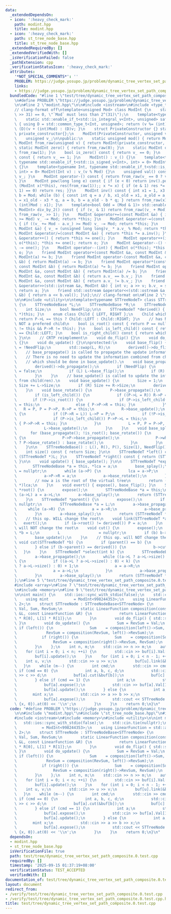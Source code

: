 ```yaml
---
data:
  _extendedDependsOn:
  - icon: ':heavy_check_mark:'
    path: modint.hpp
    title: modint.hpp
  - icon: ':heavy_check_mark:'
    path: st_tree_node_base.hpp
    title: st_tree_node_base.hpp
  _extendedRequiredBy: []
  _extendedVerifiedWith: []
  _isVerificationFailed: false
  _pathExtension: cpp
  _verificationStatusIcon: ':heavy_check_mark:'
  attributes:
    '*NOT_SPECIAL_COMMENTS*': ''
    PROBLEM: https://judge.yosupo.jp/problem/dynamic_tree_vertex_set_path_composite
    links:
    - https://judge.yosupo.jp/problem/dynamic_tree_vertex_set_path_composite
  bundledCode: "#line 1 \"test/tree/dynamic_tree_vertex_set_path_composite.0.test.cpp\"\
    \n#define PROBLEM \"https://judge.yosupo.jp/problem/dynamic_tree_vertex_set_path_composite\"\
    \n\n#line 2 \"modint.hpp\"\n\n#include <iostream>\n#include <type_traits>\n\n\
    // clang-format off\ntemplate<unsigned Mod> class ModInt {\n    static_assert((Mod\
    \ >> 31) == 0, \"`Mod` must less than 2^(31)\");\n    template<typename Int>\n\
    \    static std::enable_if_t<std::is_integral_v<Int>, unsigned> safe_mod(Int v)\
    \ { using D = std::common_type_t<Int, unsigned>; return (v %= (int)Mod) < 0 ?\
    \ (D)(v + (int)Mod) : (D)v; }\n    struct PrivateConstructor {} static inline\
    \ private_constructor{};\n    ModInt(PrivateConstructor, unsigned v) : v_(v) {}\n\
    \    unsigned v_;\n\npublic:\n    static unsigned mod() { return Mod; }\n    static\
    \ ModInt from_raw(unsigned v) { return ModInt(private_constructor, v); }\n   \
    \ static ModInt zero() { return from_raw(0); }\n    static ModInt one() { return\
    \ from_raw(1); }\n    bool is_zero() const { return v_ == 0; }\n    bool is_one()\
    \ const { return v_ == 1; }\n    ModInt() : v_() {}\n    template<typename Int,\
    \ typename std::enable_if_t<std::is_signed_v<Int>, int> = 0> ModInt(Int v) : v_(safe_mod(v))\
    \ {}\n    template<typename Int, typename std::enable_if_t<std::is_unsigned_v<Int>,\
    \ int> = 0> ModInt(Int v) : v_(v % Mod) {}\n    unsigned val() const { return\
    \ v_; }\n    ModInt operator-() const { return from_raw(v_ == 0 ? v_ : Mod - v_);\
    \ }\n    ModInt pow(long long e) const { if (e < 0) return inv().pow(-e); for\
    \ (ModInt x(*this), res(from_raw(1));; x *= x) { if (e & 1) res *= x; if ((e >>=\
    \ 1) == 0) return res; }}\n    ModInt inv() const { int x1 = 1, x3 = 0, a = val(),\
    \ b = Mod; while (b) { const int q = a / b, x1_old = x1, a_old = a; x1 = x3, x3\
    \ = x1_old - x3 * q, a = b, b = a_old - b * q; } return from_raw(x1 < 0 ? x1 +\
    \ (int)Mod : x1); }\n    template<bool Odd = (Mod & 1)> std::enable_if_t<Odd,\
    \ ModInt> div_by_2() const { if (v_ & 1) return from_raw((v_ + Mod) >> 1); return\
    \ from_raw(v_ >> 1); }\n    ModInt &operator+=(const ModInt &a) { if ((v_ += a.v_)\
    \ >= Mod) v_ -= Mod; return *this; }\n    ModInt &operator-=(const ModInt &a)\
    \ { if ((v_ += Mod - a.v_) >= Mod) v_ -= Mod; return *this; }\n    ModInt &operator*=(const\
    \ ModInt &a) { v_ = (unsigned long long)v_ * a.v_ % Mod; return *this; }\n   \
    \ ModInt &operator/=(const ModInt &a) { return *this *= a.inv(); }\n    ModInt\
    \ &operator++() { return *this += one(); }\n    ModInt operator++(int) { ModInt\
    \ o(*this); *this += one(); return o; }\n    ModInt &operator--() { return *this\
    \ -= one(); }\n    ModInt operator--(int) { ModInt o(*this); *this -= one(); return\
    \ o; }\n    friend ModInt operator+(const ModInt &a, const ModInt &b) { return\
    \ ModInt(a) += b; }\n    friend ModInt operator-(const ModInt &a, const ModInt\
    \ &b) { return ModInt(a) -= b; }\n    friend ModInt operator*(const ModInt &a,\
    \ const ModInt &b) { return ModInt(a) *= b; }\n    friend ModInt operator/(const\
    \ ModInt &a, const ModInt &b) { return ModInt(a) /= b; }\n    friend bool operator==(const\
    \ ModInt &a, const ModInt &b) { return a.v_ == b.v_; }\n    friend bool operator!=(const\
    \ ModInt &a, const ModInt &b) { return a.v_ != b.v_; }\n    friend std::istream\
    \ &operator>>(std::istream &a, ModInt &b) { int v; a >> v; b.v_ = safe_mod(v);\
    \ return a; }\n    friend std::ostream &operator<<(std::ostream &a, const ModInt\
    \ &b) { return a << b.val(); }\n};\n// clang-format on\n#line 2 \"st_tree_node_base.hpp\"\
    \n\n#include <utility>\n\ntemplate<typename STTreeNodeT> class STTreeNodeBase\
    \ {\n    STTreeNodeBase *L;\n    STTreeNodeBase *R;\n    STTreeNodeBase *P;\n\
    \    int Size;\n    bool NeedFlip;\n\n    STTreeNodeT *derived() { return (STTreeNodeT\
    \ *)this; }\n    enum class Child { LEFT, RIGHT };\n    Child which() const {\
    \ return P->L == this ? Child::LEFT : Child::RIGHT; }\n    // has NO parent OR\
    \ NOT a prefered child\n    bool is_root() const { return P == nullptr || (P->L\
    \ != this && P->R != this); }\n    bool is_left_child() const { return which()\
    \ == Child::LEFT; }\n    bool is_right_child() const { return which() == Child::RIGHT;\
    \ }\n\n    // CRTP reimplement\n    void do_flip() {}\n    void do_propagate()\
    \ {}\n    void do_update() {}\n\nprotected:\n    void base_flip() {\n        NeedFlip\
    \ = !NeedFlip;\n        std::swap(L, R);\n        derived()->do_flip();\n    }\n\
    \    // base_propagate() is called to propagate the update information to child(ren).\n\
    \    // There is no need to update the information combined from child(ren)\n\
    \    // which should be done in base_update().\n    void base_propagate() {\n\
    \        derived()->do_propagate();\n        if (NeedFlip) {\n            NeedFlip\
    \ = false;\n            if (L) L->base_flip();\n            if (R) R->base_flip();\n\
    \        }\n    }\n    // base_update() is called to update the information combined\
    \ from child(ren).\n    void base_update() {\n        Size = 1;\n        if (L)\
    \ Size += L->Size;\n        if (R) Size += R->Size;\n        derived()->do_update();\n\
    \    }\n    void base_rotate() {\n        P->base_propagate();\n        base_propagate();\n\
    \        if (is_left_child()) {\n            if ((P->L = R)) R->P = P;\n     \
    \       if (!P->is_root()) {\n                if (P->is_left_child()) P->P->L\
    \ = this;\n                else { P->P->R = this; }\n            }\n         \
    \   R = P, P = P->P, R->P = this;\n            R->base_update();\n        } else\
    \ {\n            if ((P->R = L)) L->P = P;\n            if (!P->is_root()) {\n\
    \                if (P->is_left_child()) P->P->L = this;\n                else\
    \ { P->P->R = this; }\n            }\n            L = P, P = P->P, L->P = this;\n\
    \            L->base_update();\n        }\n    }\n    void base_splay() {\n  \
    \      for (base_propagate(); !is_root(); base_rotate()) {\n            if (!P->is_root())\
    \ {\n                P->P->base_propagate();\n                P->which() == which()\
    \ ? P->base_rotate() : base_rotate();\n            }\n        }\n        base_update();\n\
    \    }\n\n    STTreeNodeBase() : L(), R(), P(), Size(1), NeedFlip() {}\n\npublic:\n\
    \    int size() const { return Size; }\n\n    STTreeNodeT *left() const { return\
    \ (STTreeNodeT *)L; }\n    STTreeNodeT *right() const { return (STTreeNodeT *)R;\
    \ }\n\n    void update() { base_update(); }\n\n    STTreeNodeT *expose() {\n \
    \       STTreeNodeBase *a = this, *lca = a;\n        base_splay();\n        a->R\
    \ = nullptr;\n        while (a->P) {\n            lca = a->P;\n            lca->base_splay();\n\
    \            a->P->R = a;\n            a->base_rotate();\n        }\n        a->base_update();\n\
    \        // now a is the root of the virtual tree\n        return (STTreeNodeT\
    \ *)lca;\n    }\n    void evert() { expose(), base_flip(); }\n    STTreeNodeT\
    \ *root() {\n        expose();\n        STTreeNodeBase *a = this;\n        while\
    \ (a->L) a = a->L;\n        a->base_splay();\n        return (STTreeNodeT *)a;\n\
    \    }\n    STTreeNodeT *parent() {\n        expose();\n        if (!L) return\
    \ nullptr;\n        STTreeNodeBase *a = L;\n        a->base_propagate();\n   \
    \     while (a->R) {\n            a = a->R;\n            a->base_propagate();\n\
    \        }\n        a->base_splay();\n        return (STTreeNodeT *)a;\n    }\n\
    \    // this op. WILL change the root\n    void link(STTreeNodeT *a) {\n     \
    \   evert();\n        if (a->root() != derived()) P = a;\n    }\n    // this op.\
    \ will NOT change the root\n    void cut() {\n        expose();\n        STTreeNodeBase\
    \ *b = L;\n        L                 = nullptr;\n        if (b) b->P = nullptr;\n\
    \        base_update();\n    }\n    // this op. will NOT change the root\n   \
    \ void cut(STTreeNodeT *b) {\n        if (parent() == b) {\n            cut();\n\
    \        } else if (b->parent() == derived()) {\n            b->cut();\n     \
    \   }\n    }\n    STTreeNodeT *select(int k) {\n        STTreeNodeBase *a = this;\n\
    \        a->base_propagate();\n        while ((a->L ? a->L->size() : 0) != k)\
    \ {\n            if ((a->L ? a->L->size() : 0) < k) {\n                k -= (a->L\
    \ ? a->L->size() : 0) + 1;\n                a = a->R;\n            } else {\n\
    \                a = a->L;\n            }\n            a->base_propagate();\n\
    \        }\n        a->base_splay();\n        return (STTreeNodeT *)a;\n    }\n\
    };\n#line 5 \"test/tree/dynamic_tree_vertex_set_path_composite.0.test.cpp\"\n\
    #include <array>\n#line 7 \"test/tree/dynamic_tree_vertex_set_path_composite.0.test.cpp\"\
    \n#include <memory>\n#line 9 \"test/tree/dynamic_tree_vertex_set_path_composite.0.test.cpp\"\
    \n\nint main() {\n    std::ios::sync_with_stdio(false);\n    std::cin.tie(nullptr);\n\
    \    using mint           = ModInt<998244353>;\n    using LinearFunction = std::array<mint,\
    \ 2>;\n    struct STTreeNode : STTreeNodeBase<STTreeNode> {\n        LinearFunction\
    \ Val, Sum, RevSum;\n        static LinearFunction composition(const LinearFunction\
    \ &L, const LinearFunction &R) {\n            return LinearFunction{L[0] + L[1]\
    \ * R[0], L[1] * R[1]};\n        }\n        void do_flip() { std::swap(Sum, RevSum);\
    \ }\n        void do_update() {\n            Sum = RevSum = Val;\n           \
    \ if (left()) {\n                Sum    = composition(left()->Sum, Sum);\n   \
    \             RevSum = composition(RevSum, left()->RevSum);\n            }\n \
    \           if (right()) {\n                Sum    = composition(Sum, right()->Sum);\n\
    \                RevSum = composition(right()->RevSum, RevSum);\n            }\n\
    \        }\n    };\n    int n, m;\n    std::cin >> n >> m;\n    auto buf = std::make_unique<STTreeNode[]>(n);\n\
    \    for (int i = 0; i < n; ++i) {\n        std::cin >> buf[i].Val[1] >> buf[i].Val[0];\n\
    \        buf[i].update();\n    }\n    for (int i = 0; i < n - 1; ++i) {\n    \
    \    int u, v;\n        std::cin >> u >> v;\n        buf[u].link(&buf[v]);\n \
    \   }\n    while (m--) {\n        int cmd;\n        std::cin >> cmd;\n       \
    \ if (cmd == 0) {\n            int a, b, c, d;\n            std::cin >> a >> b\
    \ >> c >> d;\n            buf[a].cut(&buf[b]);\n            buf[c].link(&buf[d]);\n\
    \        } else if (cmd == 1) {\n            int a;\n            std::cin >> a;\n\
    \            buf[a].expose();\n            std::cin >> buf[a].Val[1] >> buf[a].Val[0];\n\
    \            buf[a].update();\n        } else {\n            int a, b;\n     \
    \       mint x;\n            std::cin >> a >> b >> x;\n            buf[b].evert();\n\
    \            buf[a].expose();\n            std::cout << STTreeNode::composition(buf[a].Sum,\
    \ {x, 0}).at(0) << '\\n';\n        }\n    }\n    return 0;\n}\n"
  code: "#define PROBLEM \"https://judge.yosupo.jp/problem/dynamic_tree_vertex_set_path_composite\"\
    \n\n#include \"modint.hpp\"\n#include \"st_tree_node_base.hpp\"\n#include <array>\n\
    #include <iostream>\n#include <memory>\n#include <utility>\n\nint main() {\n \
    \   std::ios::sync_with_stdio(false);\n    std::cin.tie(nullptr);\n    using mint\
    \           = ModInt<998244353>;\n    using LinearFunction = std::array<mint,\
    \ 2>;\n    struct STTreeNode : STTreeNodeBase<STTreeNode> {\n        LinearFunction\
    \ Val, Sum, RevSum;\n        static LinearFunction composition(const LinearFunction\
    \ &L, const LinearFunction &R) {\n            return LinearFunction{L[0] + L[1]\
    \ * R[0], L[1] * R[1]};\n        }\n        void do_flip() { std::swap(Sum, RevSum);\
    \ }\n        void do_update() {\n            Sum = RevSum = Val;\n           \
    \ if (left()) {\n                Sum    = composition(left()->Sum, Sum);\n   \
    \             RevSum = composition(RevSum, left()->RevSum);\n            }\n \
    \           if (right()) {\n                Sum    = composition(Sum, right()->Sum);\n\
    \                RevSum = composition(right()->RevSum, RevSum);\n            }\n\
    \        }\n    };\n    int n, m;\n    std::cin >> n >> m;\n    auto buf = std::make_unique<STTreeNode[]>(n);\n\
    \    for (int i = 0; i < n; ++i) {\n        std::cin >> buf[i].Val[1] >> buf[i].Val[0];\n\
    \        buf[i].update();\n    }\n    for (int i = 0; i < n - 1; ++i) {\n    \
    \    int u, v;\n        std::cin >> u >> v;\n        buf[u].link(&buf[v]);\n \
    \   }\n    while (m--) {\n        int cmd;\n        std::cin >> cmd;\n       \
    \ if (cmd == 0) {\n            int a, b, c, d;\n            std::cin >> a >> b\
    \ >> c >> d;\n            buf[a].cut(&buf[b]);\n            buf[c].link(&buf[d]);\n\
    \        } else if (cmd == 1) {\n            int a;\n            std::cin >> a;\n\
    \            buf[a].expose();\n            std::cin >> buf[a].Val[1] >> buf[a].Val[0];\n\
    \            buf[a].update();\n        } else {\n            int a, b;\n     \
    \       mint x;\n            std::cin >> a >> b >> x;\n            buf[b].evert();\n\
    \            buf[a].expose();\n            std::cout << STTreeNode::composition(buf[a].Sum,\
    \ {x, 0}).at(0) << '\\n';\n        }\n    }\n    return 0;\n}\n"
  dependsOn:
  - modint.hpp
  - st_tree_node_base.hpp
  isVerificationFile: true
  path: test/tree/dynamic_tree_vertex_set_path_composite.0.test.cpp
  requiredBy: []
  timestamp: '2025-09-15 01:37:19+08:00'
  verificationStatus: TEST_ACCEPTED
  verifiedWith: []
documentation_of: test/tree/dynamic_tree_vertex_set_path_composite.0.test.cpp
layout: document
redirect_from:
- /verify/test/tree/dynamic_tree_vertex_set_path_composite.0.test.cpp
- /verify/test/tree/dynamic_tree_vertex_set_path_composite.0.test.cpp.html
title: test/tree/dynamic_tree_vertex_set_path_composite.0.test.cpp
---
```

